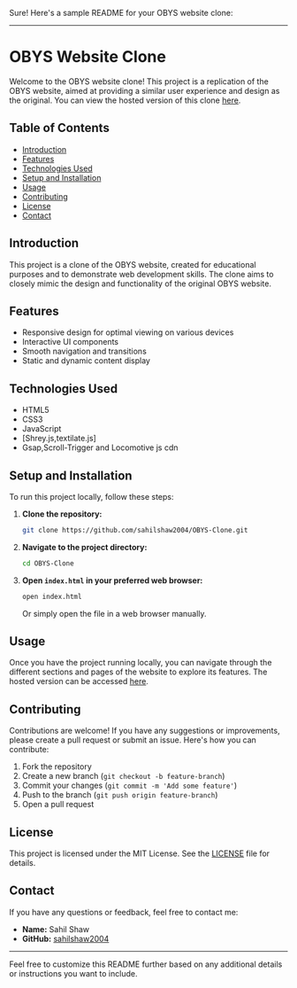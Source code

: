 Sure! Here's a sample README for your OBYS website clone:

---

# OBYS Website Clone

Welcome to the OBYS website clone! This project is a replication of the OBYS website, aimed at providing a similar user experience and design as the original. You can view the hosted version of this clone [here](https://sahilshaw2004.github.io/OBYS-Clone/).

## Table of Contents
- [Introduction](#introduction)
- [Features](#features)
- [Technologies Used](#technologies-used)
- [Setup and Installation](#setup-and-installation)
- [Usage](#usage)
- [Contributing](#contributing)
- [License](#license)
- [Contact](#contact)

## Introduction

This project is a clone of the OBYS website, created for educational purposes and to demonstrate web development skills. The clone aims to closely mimic the design and functionality of the original OBYS website.

## Features

- Responsive design for optimal viewing on various devices
- Interactive UI components
- Smooth navigation and transitions
- Static and dynamic content display

## Technologies Used

- HTML5
- CSS3
- JavaScript
- [Shrey.js,textilate.js]
- Gsap,Scroll-Trigger and Locomotive js cdn


## Setup and Installation

To run this project locally, follow these steps:

1. **Clone the repository:**
    ```bash
    git clone https://github.com/sahilshaw2004/OBYS-Clone.git
    ```

2. **Navigate to the project directory:**
    ```bash
    cd OBYS-Clone
    ```

3. **Open `index.html` in your preferred web browser:**
    ```bash
    open index.html
    ```
    Or simply open the file in a web browser manually.

## Usage

Once you have the project running locally, you can navigate through the different sections and pages of the website to explore its features. The hosted version can be accessed [here](https://sahilshaw2004.github.io/OBYS-Clone/).

## Contributing

Contributions are welcome! If you have any suggestions or improvements, please create a pull request or submit an issue. Here's how you can contribute:

1. Fork the repository
2. Create a new branch (`git checkout -b feature-branch`)
3. Commit your changes (`git commit -m 'Add some feature'`)
4. Push to the branch (`git push origin feature-branch`)
5. Open a pull request

## License

This project is licensed under the MIT License. See the [LICENSE](LICENSE) file for details.

## Contact

If you have any questions or feedback, feel free to contact me:

- **Name:** Sahil Shaw
- **GitHub:** [sahilshaw2004](https://github.com/sahilshaw2004)

---

Feel free to customize this README further based on any additional details or instructions you want to include.
